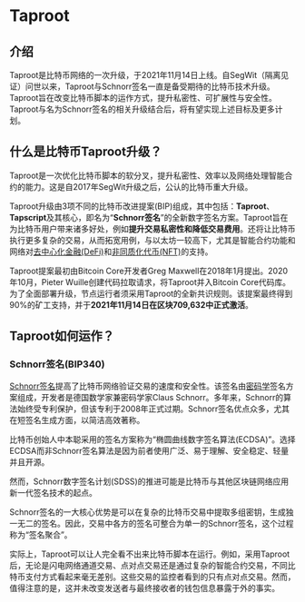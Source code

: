# Taproot

## 介绍

Taproot是比特币网络的一次升级，于2021年11月14日上线。自SegWit（隔离见证）问世以来，Taproot与Schnorr签名一直是备受期待的比特币技术升级。Taproot旨在改变比特币脚本的运作方式，提升私密性、可扩展性与安全性。Taproot与名为Schnorr签名的相关升级结合后，将有望实现上述目标及更多计划。

## 什么是比特币Taproot升级？

Taproot是一次优化比特币脚本的软分叉，提升私密性、效率以及网络处理智能合约的能力。这是自2017年SegWit升级之后，公认的比特币重大升级。

Taproot升级由3项不同的比特币改进提案(BIP)组成，其中包括：**Taproot**、**Tapscript**及其核心，即名为“**Schnorr签名**”的全新数字签名方案。Taproot旨在为比特币用户带来诸多好处，例如**提升交易私密性和降低交易费用**。还将让比特币执行更多复杂的交易，从而拓宽用例，与以太坊一较高下，尤其是智能合约功能和网络对[去中心化金融(DeFi)](https://academy.binance.com/en/glossary/defi)和[非同质化代币(NFT)](https://academy.binance.com/en/glossary/non-fungible-token-nft)的支持。

Taproot提案最初由Bitcoin Core开发者Greg Maxwell在2018年1月提出。2020年10月，Pieter Wuille创建代码拉取请求，将Taproot并入Bitcoin Core代码库。为了全面部署升级，节点运行者须采用Taproot的全新共识规则。该提案最终得到90%的矿工支持，并于**2021年11月14日在区块709,632中正式激活**。

## Taproot如何运作？

### Schnorr签名(BIP340)

[Schnorr签名](https://academy.binance.com/zh/articles/what-do-schnorr-signatures-mean-for-bitcoin)提高了比特币网络验证交易的速度和安全性。该签名由[密码学](https://academy.binance.com/zh/articles/history-of-cryptography)签名方案组成，开发者是德国数学家兼密码学家Claus Schnorr。多年来，Schnorr的算法始终受专利保护，但该专利于2008年正式过期。Schnorr签名优点众多，尤其在短签名生成方面，以简洁高效著称。

比特币创始人中本聪采用的签名方案称为“椭圆曲线数字签名算法(ECDSA)”。选择ECDSA而非Schnorr签名算法是因为前者使用广泛、易于理解、安全稳定、轻量并且开源。

然而，Schnorr数字签名计划(SDSS)的推进可能是比特币与其他区块链网络应用新一代签名技术的起点。

Schnorr签名的一大核心优势是可以在复杂的比特币交易中提取多组密钥，生成独一无二的签名。因此，交易中各方的签名可整合为单一的Schnorr签名，这个过程称为“签名聚合”。

实际上，Taproot可以让人完全看不出来比特币脚本在运行。例如，采用Taproot后，无论是闪电网络通道交易、点对点交易还是通过复杂的智能合约交易，不同比特币支付方式看起来毫无差别。这些交易的监控者看到的只有点对点交易。然而，值得注意的是，这并未改变发送者与最终接收者的钱包信息暴露于外的事实。


